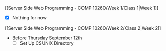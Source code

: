 [[Server Side Web Programming - COMP 10260/Week 1/Class 1|Week 1]]

- [x] Nothing for now

[[Server Side Web Programming - COMP 10260/Week 2/Class 2|Week 2]]

- Before Thursday September 12th
	- [ ] Set Up CSUNIX Directory